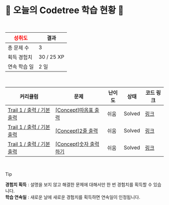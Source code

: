 # 🌲 오늘의 Codetree 학습 현황 🌲

<br />

| <span style="color:red;display:block;text-align:center;"> **성취도**</span> | 결과 |
|---|---|
| 총 문제 수 | 3 |
| 획득 경험치 | 30 / 25 XP |
| 연속 학습 일 | 2 일 |

<br />

|커리큘럼|문제|난이도|상태|코드 링크|
|---|---|---|---|---|
|[Trail 1 / 출력 / 기본 출력](https://www.codetree.ai/trail-info/novice-low/)|[[Concept]따옴표 출력](https://www.codetree.ai/trails/complete/curated-cards/intro-print-quote/)|쉬움|Solved|[링크](https://github.com/qpry42/codetree/blob/main/250830/%EB%94%B0%EC%98%B4%ED%91%9C%20%EC%B6%9C%EB%A0%A5/print-quote.py)|
|[Trail 1 / 출력 / 기본 출력](https://www.codetree.ai/trail-info/novice-low/)|[[Concept]2줄 출력](https://www.codetree.ai/trails/complete/curated-cards/intro-print-two-lines/)|쉬움|Solved|[링크](https://github.com/qpry42/codetree/blob/main/250830/2%EC%A4%84%20%EC%B6%9C%EB%A0%A5/print-two-lines.py)|
|[Trail 1 / 출력 / 기본 출력](https://www.codetree.ai/trail-info/novice-low/)|[[Concept]숫자 출력하기](https://www.codetree.ai/trails/complete/curated-cards/intro-print-one-number/)|쉬움|Solved|[링크](https://github.com/qpry42/codetree/blob/main/250830/%EC%88%AB%EC%9E%90%20%EC%B6%9C%EB%A0%A5%ED%95%98%EA%B8%B0/print-one-number.py)|


<br />

> [!TIP]
> **경험치 획득** : 설명을 보지 않고 해결한 문제에 대해서만 한 번 경험치를 획득할 수 있습니다.  
> **학습 연속일** : 새로운 날에 새로운 경험치를 획득하면 연속일이 인정됩니다.

